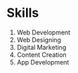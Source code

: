 # Skills
1. Web Development
2. Web Designing
3. Digital Marketing
4. Content Creation
5. App Development
